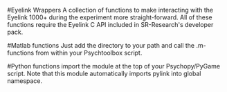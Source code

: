 #Eyelink Wrappers
A collection of functions to make interacting with the Eyelink 1000+ 
during the experiment more straight-forward.
All of these functions require the Eyelink C API included in SR-Research's
developer pack.

#Matlab functions
Just add the directory to your path and call the .m-functions from within
your Psychtoolbox script.

#Python functions
import the module at the top of your Psychopy/PyGame script.
Note that this module automatically imports pylink into global namespace.
